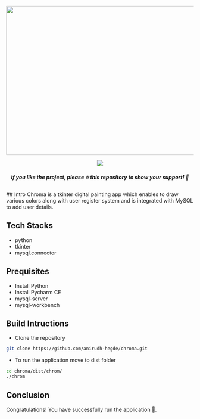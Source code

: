 <p style="text-align:center;" align="center">
  <img src="https://github.com/anirudh-hegde/chroma/assets/105560839/b778175a-404f-44c9-bb5e-167ba4c85c1d" width="700px" height="400px">
</p>
<p style="text-align:center;" align="center">
<a href="https://github.com/anirudh-hegde/chroma/blob/main/LICENSE" alt="LICENSE">
    <img src="https://img.shields.io/github/license/anirudh-hegde/chroma?color=brightgreen" />
</a>
</p>
<h5><p align="center"><i>If you like the project, please ⭐ this repository to show your support! 🤩</i></p></h5>
## Intro
Chroma is a tkinter digital painting app which enables to draw various colors along with user register system 
and is integrated with MySQL to add user details.

## Tech Stacks
- python
- tkinter
- mysql.connector

## Prequisites
- Install Python
- Install Pycharm CE
- mysql-server
- mysql-workbench
  
## Build Intructions 
- Clone the repository
```sh
git clone https://github.com/anirudh-hegde/chroma.git
```
- To run the application move  to dist folder
```sh
cd chroma/dist/chrom/
./chrom
```

## Conclusion
Congratulations! You have successfully run the application 🚀️.
